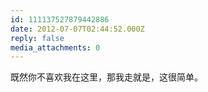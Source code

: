 ```yaml
---
id: 111137527879442886
date: 2012-07-07T02:44:52.000Z
reply: false
media_attachments: 0
---
```


既然你不喜欢我在这里，那我走就是，这很简单。

